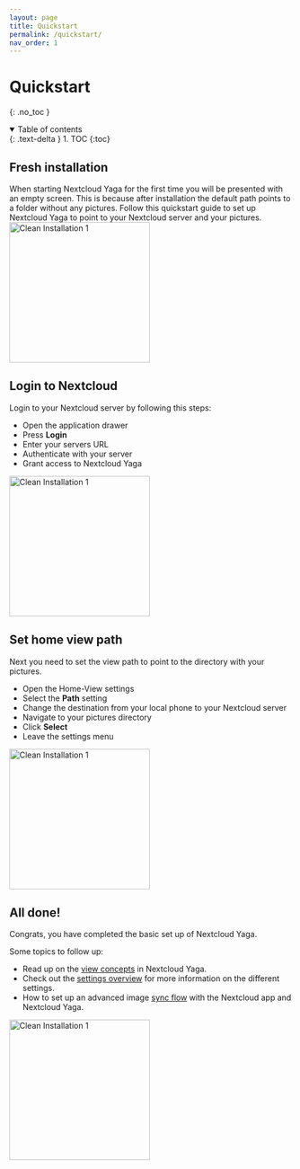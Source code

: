 ```yaml
---
layout: page
title: Quickstart
permalink: /quickstart/
nav_order: 1
---
```


# Quickstart
{: .no_toc }

<details open markdown="block">
  <summary>
    Table of contents
  </summary>
  {: .text-delta }
1. TOC
{:toc}
</details>


## Fresh installation

<div class="d-lg-flex flex-justify-between align-flex-start">
    <div class="content">
        When starting Nextcloud Yaga for the first time you will be presented with an empty screen. This is because after installation the default path points to a folder without any pictures. Follow this quickstart guide to set up Nextcloud Yaga to point to your Nextcloud server and your pictures.
    </div>
    <img class="ml-lg-2" src="{{site.data.yaga.asset_url}}/assets/screenshots/fresh_install.png" alt="Clean Installation 1" width="250"/>
</div>

## Login to Nextcloud

<div class="d-lg-flex flex-justify-between align-flex-start">
    <div class="content">
        Login to your Nextcloud server by following this steps:
        <ul >
            <li> Open the application drawer </li>
            <li> Press <b>Login</b> </li>
            <li> Enter your servers URL </li>
            <li> Authenticate with your server </li>
            <li> Grant access to Nextcloud Yaga </li>
        </ul>
    </div>
    <img class="ml-lg-2" src="{{site.data.yaga.asset_url}}/assets/videos/login.gif" alt="Clean Installation 1" width="250"/>
</div>

## Set home view path

<div class="d-lg-flex flex-justify-between align-flex-start">
    <div class="content">
        Next you need to set the view path to point to the directory with your pictures.
        <ul >
            <li> Open the Home-View settings </li>
            <li> Select the <b>Path</b> setting </li>
            <li> Change the destination from your local phone to your Nextcloud server </li>
            <li> Navigate to your pictures directory </li>
            <li> Click <b>Select</b> </li>
            <li> Leave the settings menu </li>
        </ul>
    </div>
    <img class="ml-lg-2" src="{{site.data.yaga.asset_url}}/assets/videos/change_path.gif" alt="Clean Installation 1" width="250"/>
</div>

## All done!

<div class="d-lg-flex flex-justify-between align-flex-start">
    <div class="content">
        <p>Congrats, you have completed the basic set up of Nextcloud Yaga.</p>
        Some topics to follow up:
        <ul>
            <li>Read up on the <a href="{{site.baseurl}}/view_concepts/">view concepts</a> in Nextcloud Yaga.</li>
            <li>Check out the <a href="{{site.baseurl}}/settings/">settings overview</a> for more information on the different settings.</li>
            <li>How to set up an advanced image <a href="{{site.baseurl}}/sync_flow/">sync flow</a> with the Nextcloud app and Nextcloud Yaga.</li>
        </ul>
    </div>
    <img class="ml-lg-2" src="{{site.data.yaga.asset_url}}/assets/screenshots/all_set.png" alt="Clean Installation 1" width="250"/>
</div>